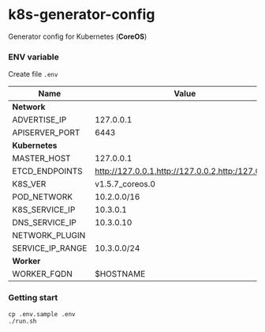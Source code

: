 # k8s-generator-config

Generator config for Kubernetes (**CoreOS**)


### ENV variable

Create file `.env`

| Name                 | Value                                             |
|----------------------|---------------------------------------------------|
| **Network**          |                                                   |
| ADVERTISE_IP         | 127.0.0.1                                         |
| APISERVER_PORT       | 6443                                              |
| **Kubernetes**       |                                                   |
| MASTER_HOST          | 127.0.0.1                                         |
| ETCD_ENDPOINTS       | http://127.0.0.1,http://127.0.0.2,http:/127.0.0.3 |
| K8S_VER              | v1.5.7_coreos.0                                   |
| POD_NETWORK          | 10.2.0.0/16                                       |
| K8S_SERVICE_IP       | 10.3.0.1                                          |
| DNS_SERVICE_IP       | 10.3.0.10                                         |
| NETWORK_PLUGIN       |                                                   |
| SERVICE_IP_RANGE     | 10.3.0.0/24                                       |
| **Worker**           |                                                   |
| WORKER_FQDN          | $HOSTNAME                                         |


### Getting start

```
cp .env.sample .env
./run.sh
```
